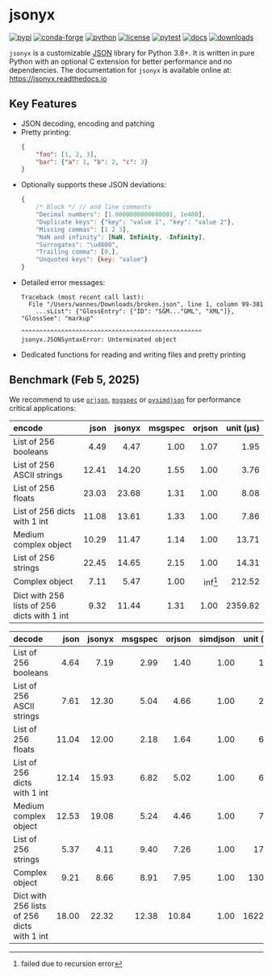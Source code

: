 # jsonyx

[![pypi](https://img.shields.io/pypi/v/jsonyx.svg)](http://pypi.org/project/jsonyx)
[![conda-forge](https://img.shields.io/conda/vn/conda-forge/jsonyx.svg)](https://anaconda.org/conda-forge/jsonyx)
[![python](https://img.shields.io/pypi/pyversions/jsonyx.svg)](http://pypi.org/project/jsonyx)
[![license](https://img.shields.io/pypi/l/jsonyx.svg)](http://pypi.org/project/jsonyx)
[![pytest](https://github.com/nineteendo/jsonyx/actions/workflows/pytest.yml/badge.svg?branch=main)](https://github.com/nineteendo/jsonyx/actions/workflows/pytest.yml)
[![docs](https://readthedocs.org/projects/jsonyx/badge/?version=stable)](https://jsonyx.readthedocs.io/en/stable/?badge=stable)
[![downloads](https://img.shields.io/pypi/dm/jsonyx.svg)](http://pypi.org/project/jsonyx)

`jsonyx` is a customizable [JSON](http://json.org) library for Python 3.8+. It
is written in pure Python with an optional C extension for better performance
and no dependencies. The documentation for `jsonyx` is available online at:
https://jsonyx.readthedocs.io

## Key Features

- JSON decoding, encoding and patching
- Pretty printing:
    ```json
    {
        "foo": [1, 2, 3],
        "bar": {"a": 1, "b": 2, "c": 3}
    }
    ```
- Optionally supports these JSON deviations:
    ```javascript
    {
        /* Block */ // and line comments
        "Decimal numbers": [1.0000000000000001, 1e400],
        "Duplicate keys": {"key": "value 1", "key": "value 2"},
        "Missing commas": [1 2 3],
        "NaN and infinity": [NaN, Infinity, -Infinity],
        "Surrogates": "\ud800",
        "Trailing comma": [0,],
        "Unquoted keys": {key: "value"}
    }
    ```
- Detailed error messages:
    ```none
    Traceback (most recent call last):
      File "/Users/wannes/Downloads/broken.json", line 1, column 99-381
        ...sList": {"GlossEntry": {"ID": "SGM..."GML", "XML"]}, "GlossSee": "markup"
                                  ^^^^^^^^^^^^^^^^^^^^^^^^^^^^^^^^^^^^^^^^^^^^^^^^^^
    jsonyx.JSONSyntaxError: Unterminated object
    ```
- Dedicated functions for reading and writing files and pretty printing

## Benchmark (Feb 5, 2025)

We recommend to use [`orjson`](https://pypi.org/project/orjson),
[`msgspec`](https://pypi.org/project/msgspec) or
[`pysimdjson`](https://pypi.org/project/pysimdjson) for performance critical
applications:

| encode                                      |  json | jsonyx | msgspec |  orjson | unit (μs) |
|:--------------------------------------------|------:|-------:|--------:|--------:|----------:|
| List of 256 booleans                        |  4.49 |   4.47 |    1.00 |    1.07 |      1.95 |
| List of 256 ASCII strings                   | 12.41 |  14.20 |    1.55 |    1.00 |      3.76 |
| List of 256 floats                          | 23.03 |  23.68 |    1.31 |    1.00 |      8.08 |
| List of 256 dicts with 1 int                | 11.08 |  13.61 |    1.33 |    1.00 |      7.86 |
| Medium complex object                       | 10.29 |  11.47 |    1.14 |    1.00 |     13.71 |
| List of 256 strings                         | 22.45 |  14.65 |    2.15 |    1.00 |     14.31 |
| Complex object                              |  7.11 |   5.47 |    1.00 | inf[^1] |    212.52 |
| Dict with 256 lists of 256 dicts with 1 int |  9.32 |  11.44 |    1.31 |    1.00 |   2359.82 |

| decode                                      |  json | jsonyx | msgspec | orjson | simdjson | unit (μs) |
|:--------------------------------------------|------:|-------:|--------:|-------:|---------:|----------:|
| List of 256 booleans                        |  4.64 |   7.19 |    2.99 |   1.40 |     1.00 |      1.42 |
| List of 256 ASCII strings                   |  7.61 |  12.30 |    5.04 |   4.66 |     1.00 |      2.87 |
| List of 256 floats                          | 11.04 |  12.00 |    2.18 |   1.64 |     1.00 |      6.23 |
| List of 256 dicts with 1 int                | 12.14 |  15.93 |    6.82 |   5.02 |     1.00 |      6.22 |
| Medium complex object                       | 12.53 |  19.08 |    5.24 |   4.46 |     1.00 |      7.72 |
| List of 256 strings                         |  5.37 |   4.11 |    9.40 |   7.26 |     1.00 |     17.52 |
| Complex object                              |  9.21 |   8.66 |    8.91 |   7.95 |     1.00 |    130.93 |
| Dict with 256 lists of 256 dicts with 1 int | 18.00 |  22.32 |   12.38 |  10.84 |     1.00 |   1622.21 |

[^1]: failed due to recursion error